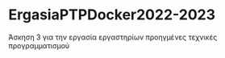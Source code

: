 # ErgasiaPTPDocker2022-2023
Άσκηση 3 για την εργασία εργαστηρίων προηγμένες τεχνικές προγραμματισμού
